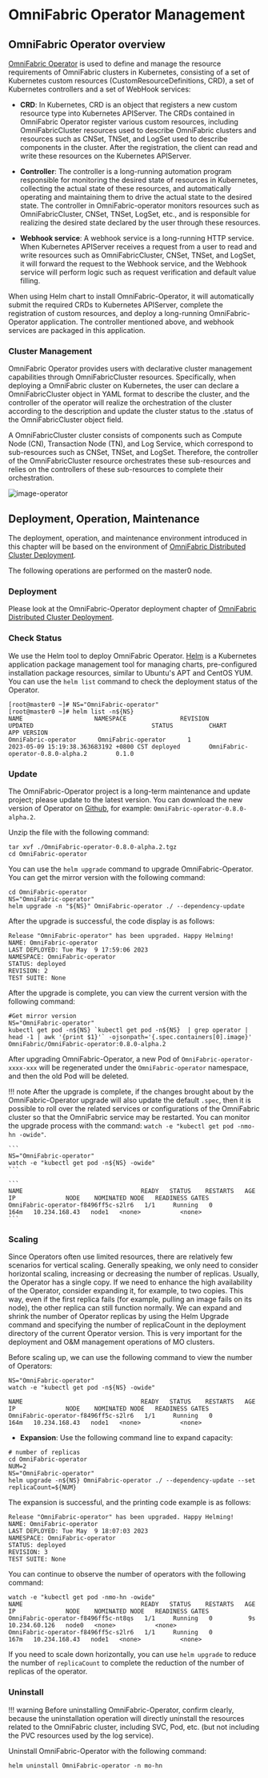 # OmniFabric Operator Management

## OmniFabric Operator overview

[OmniFabric Operator](https://github.com/OmniFabric/OmniFabric-operator) is used to define and manage the resource requirements of OmniFabric clusters in Kubernetes, consisting of a set of Kubernetes custom resources (CustomResourceDefinitions, CRD), a set of Kubernetes controllers and a set of WebHook services:

- **CRD**: In Kubernetes, CRD is an object that registers a new custom resource type into Kubernetes APIServer. The CRDs contained in OmniFabric Operator register various custom resources, including OmniFabricCluster resources used to describe OmniFabric clusters and resources such as CNSet, TNSet, and LogSet used to describe components in the cluster. After the registration, the client can read and write these resources on the Kubernetes APIServer.

- **Controller**: The controller is a long-running automation program responsible for monitoring the desired state of resources in Kubernetes, collecting the actual state of these resources, and automatically operating and maintaining them to drive the actual state to the desired state. The controller in OmniFabric-operator monitors resources such as OmniFabricCluster, CNSet, TNSet, LogSet, etc., and is responsible for realizing the desired state declared by the user through these resources.

- **Webhook service**: A webhook service is a long-running HTTP service. When Kubernetes APIServer receives a request from a user to read and write resources such as OmniFabricCluster, CNSet, TNSet, and LogSet, it will forward the request to the Webhook service, and the Webhook service will perform logic such as request verification and default value filling.

When using Helm chart to install OmniFabric-Operator, it will automatically submit the required CRDs to Kubernetes APIServer, complete the registration of custom resources, and deploy a long-running OmniFabric-Operator application. The controller mentioned above, and webhook services are packaged in this application.

### Cluster Management

OmniFabric Operator provides users with declarative cluster management capabilities through OmniFabricCluster resources. Specifically, when deploying a OmniFabric cluster on Kubernetes, the user can declare a OmniFabricCluster object in YAML format to describe the cluster, and the controller of the operator will realize the orchestration of the cluster according to the description and update the cluster status to the .status of the OmniFabricCluster object field.

A OmniFabricCluster cluster consists of components such as Compute Node (CN), Transaction Node (TN), and Log Service, which correspond to sub-resources such as CNSet, TNSet, and LogSet. Therefore, the controller of the OmniFabricCluster resource orchestrates these sub-resources and relies on the controllers of these sub-resources to complete their orchestration.

![image-operator](https://github.com/OmniFabric/artwork/blob/main/docs/deploy/image-operator.png?raw=true)

## Deployment, Operation, Maintenance

The deployment, operation, and maintenance environment introduced in this chapter will be based on the environment of [OmniFabric Distributed Cluster Deployment](deploy-OmniFabric-cluster.md).

The following operations are performed on the master0 node.

### Deployment

Please look at the OmniFabric-Operator deployment chapter of [OmniFabric Distributed Cluster Deployment](deploy-OmniFabric-cluster.md).

### Check Status

We use the Helm tool to deploy OmniFabric Operator. [Helm](https://helm.sh/zh/docs/intro/using_helm/) is a Kubernetes application package management tool for managing charts, pre-configured installation package resources, similar to Ubuntu's APT and CentOS YUM. You can use the `helm list` command to check the deployment status of the Operator.

```
[root@master0 ~]# NS="OmniFabric-operator"
[root@master0 ~]# helm list -n${NS}
NAME                    NAMESPACE               REVISION        UPDATED                                 STATUS          CHART                                   APP VERSION
OmniFabric-operator      OmniFabric-operator      1               2023-05-09 15:19:38.363683192 +0800 CST deployed        OmniFabric-operator-0.8.0-alpha.2        0.1.0
```

### Update

The OmniFabric-Operator project is a long-term maintenance and update project; please update to the latest version. You can download the new version of Operator on [Github](https://github.com/OmniFabric/OmniFabric-operator/releases), for example: `OmniFabric-operator-0.8.0-alpha.2`.

Unzip the file with the following command:

```
tar xvf ./OmniFabric-operator-0.8.0-alpha.2.tgz
cd OmniFabric-operator
```

You can use the `helm upgrade` command to upgrade OmniFabric-Operator. You can get the mirror version with the following command:

```
cd OmniFabric-operator
NS="OmniFabric-operator"
helm upgrade -n "${NS}" OmniFabric-operator ./ --dependency-update
```

After the upgrade is successful, the code display is as follows:

```
Release "OmniFabric-operator" has been upgraded. Happy Helming!
NAME: OmniFabric-operator
LAST DEPLOYED: Tue May  9 17:59:06 2023
NAMESPACE: OmniFabric-operator
STATUS: deployed
REVISION: 2
TEST SUITE: None
```

After the upgrade is complete, you can view the current version with the following command:

```
#Get mirror version
NS="OmniFabric-operator"
kubectl get pod -n${NS} `kubectl get pod -n${NS}  | grep operator | head -1 | awk '{print $1}'` -ojsonpath='{.spec.containers[0].image}'
OmniFabric/OmniFabric-operator:0.8.0-alpha.2
```

After upgrading OmniFabric-Operator, a new Pod of `OmniFabric-operator-xxxx-xxx` will be regenerated under the `OmniFabric-operator` namespace, and then the old Pod will be deleted.

!!! note
    After the upgrade is complete, if the changes brought about by the OmniFabric-Operator upgrade will also update the default `.spec`, then it is possible to roll over the related services or configurations of the OmniFabric cluster so that the OmniFabric service may be restarted. You can monitor the upgrade process with the command: `watch -e "kubectl get pod -nmo-hn -owide"`.

    ```
    NS="OmniFabric-operator"
    watch -e "kubectl get pod -n${NS} -owide"
    ```

    ```
    NAME                                 READY   STATUS    RESTARTS   AGE    IP              NODE    NOMINATED NODE   READINESS GATES
    OmniFabric-operator-f8496ff5c-s2lr6   1/1     Running   0          164m   10.234.168.43   node1   <none>           <none>
    ```

### Scaling

Since Operators often use limited resources, there are relatively few scenarios for vertical scaling. Generally speaking, we only need to consider horizontal scaling, increasing or decreasing the number of replicas. Usually, the Operator has a single copy. If we need to enhance the high availability of the Operator, consider expanding it, for example, to two copies. This way, even if the first replica fails (for example, pulling an image fails on its node), the other replica can still function normally. We can expand and shrink the number of Operator replicas by using the Helm Upgrade command and specifying the number of replicaCount in the deployment directory of the current Operator version. This is very important for the deployment and O&M management operations of MO clusters.

Before scaling up, we can use the following command to view the number of Operators:

```
NS="OmniFabric-operator"
watch -e "kubectl get pod -n${NS} -owide"
```

```
NAME                                 READY   STATUS    RESTARTS   AGE    IP              NODE    NOMINATED NODE   READINESS GATES
OmniFabric-operator-f8496ff5c-s2lr6   1/1     Running   0          164m   10.234.168.43   node1   <none>           <none>
```

- **Expansion**: Use the following command line to expand capacity:

```
# number of replicas
cd OmniFabric-operator
NUM=2
NS="OmniFabric-operator"
helm upgrade -n${NS} OmniFabric-operator ./ --dependency-update --set replicaCount=${NUM}
```

The expansion is successful, and the printing code example is as follows:

```
Release "OmniFabric-operator" has been upgraded. Happy Helming!
NAME: OmniFabric-operator
LAST DEPLOYED: Tue May  9 18:07:03 2023
NAMESPACE: OmniFabric-operator
STATUS: deployed
REVISION: 3
TEST SUITE: None
```

You can continue to observe the number of operators with the following command:

```
watch -e "kubectl get pod -nmo-hn -owide"
NAME                                 READY   STATUS    RESTARTS   AGE    IP              NODE    NOMINATED NODE   READINESS GATES
OmniFabric-operator-f8496ff5c-nt8qs   1/1     Running   0          9s     10.234.60.126   node0   <none>           <none>
OmniFabric-operator-f8496ff5c-s2lr6   1/1     Running   0          167m   10.234.168.43   node1   <none>           <none>
```

If you need to scale down horizontally, you can use `helm upgrade` to reduce the number of `replicaCount` to complete the reduction of the number of replicas of the operator.

### Uninstall

!!! warning
    Before uninstalling OmniFabric-Operator, confirm clearly, because the uninstallation operation will directly uninstall the resources related to the OmniFabric cluster, including SVC, Pod, etc. (but not including the PVC resources used by the log service).

Uninstall OmniFabric-Operator with the following command:

```
helm uninstall OmniFabric-operator -n mo-hn
```
